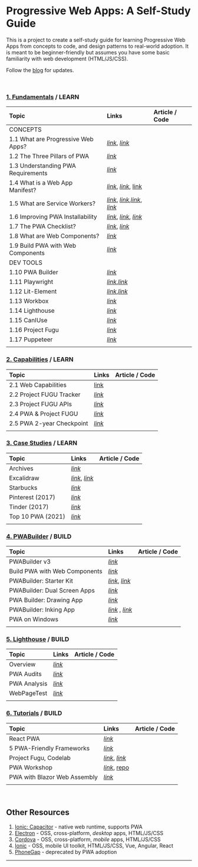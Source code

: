 # Progressive Web Apps: A Self-Study Guide

This is a project to create a self-study guide for learning Progressive Web Apps from concepts to code, and design patterns to real-world adoption. It is meant to be beginner-friendly but assumes you have some basic familiarity with web development (HTML/JS/CSS).

Follow the [blog](https://nitya.github.io/pwa) for updates.

<br/>

### **[1. Fundamentals](/tags/fundamentals/)** / LEARN

| Topic |  Links | Article / Code |
|:---   | :---   | :--- |
| CONCEPTS | | |
| 1.1 What are Progressive Web Apps?  | [_link_](https://web.dev/progressive-web-apps/),  [_link_](https://developer.mozilla.org/en-US/docs/Web/Progressive_web_apps) |
| 1.2 The Three Pillars of PWA |[_link_](https://web.dev/what-are-pwas/#the-three-app-pillars) |
| 1.3 Understanding PWA Requirements | [_link_](https://docs.microsoft.com/en-us/microsoft-edge/progressive-web-apps-chromium/#requirements) |
| 1.4 What is a Web App Manifest?| [_link_](https://web.dev/add-manifest/), [_link_](https://web.dev/tags/web-app-manifest/), [link](https://developer.mozilla.org/en-US/docs/Web/Manifest) |
| 1.5 What are Service Workers?  | [_link_](https://web.dev/service-worker-caching-and-http-caching/), [_link_](https://web.dev/service-worker-mindset/),[_link_](https://developer.mozilla.org/en-US/docs/Web/API/Service_Worker_API), [_link_](https://developer.mozilla.org/en-US/docs/Web/API/Service_Worker_API/Using_Service_Workers)|
| 1.6 Improving PWA Installability  | [_link_](https://developer.mozilla.org/en-US/docs/Web/Progressive_web_apps/Installable_PWAs), [_link_](https://web.dev/customize-install/), [_link_](https://web.dev/promote-install/) |
| 1.7 The PWA Checklist?  | [_link_](https://web.dev/pwa-checklist/), [_link_](https://developer.mozilla.org/en-US/docs/Web/Performance)|
| 1.8 What are Web Components? | [_link_](https://www.webcomponents.org/introduction) |
| 1.9 Build PWA with Web Components| [_link_](https://medium.com/pwabuilder/building-pwas-with-web-components-33f986bf8e4c) |
| DEV TOOLS | | |
| 1.10 PWA Builder | [_link_](https://www.pwabuilder.com/) |
| 1.11  Playwright | [_link_](https://playwright.dev/),[_link_](https://docs.microsoft.com/en-us/microsoft-edge/playwright/) | |
| 1.12 Lit-Element | [_link_](https://lit-element.polymer-project.org/guide),[_link_](https://lit.dev) |
| 1.13 Workbox | [_link_](https://developers.google.com/web/tools/workbox/) |
| 1.14 Lighthouse  | [_link_](https://developers.google.com/web/tools/lighthouse/) |
| 1.15 CanIUse | [_link_](https://caniuse.com/) |
| 1.16 Project Fugu  | [_link_](https://web.dev/fugu-status/) |
| 1.17 Puppeteer | [_link_](https://developers.google.com/web/tools/puppeteer) | |
| | | |

### **[2. Capabilities](/tags/capabilities/)** / LEARN

| Topic |  Links | Article / Code |
|:---   | :---   | :--- |
| 2.1 Web Capabilities | [link](https://www.chromium.org/teams/web-capabilities-fugu) | |
| 2.2 Project FUGU Tracker | [_link_](https://fugu-tracker.web.app/)| |
| 2.3 Project FUGU APIs | [_link_](https://www.youtube.com/watch?v=5CLyAX2CTLc)| |
| 2.4 PWA & Project FUGU | [_link_](https://www.youtube.com/watch?v=VQlyOGkkHz0)| |
| 2.5 PWA 2-year Checkpoint | [_link_](https://www.youtube.com/watch?v=ra3g5Ckuji0)| |
| | | |

### **[3. Case Studies](/tags/case-studies/)** / LEARN

| Topic |  Links | Article / Code |
|:---   | :---   | :--- |
| Archives | [_link_](https://web.dev/tags/case-study/) | |
| Excalidraw | [_link_](https://web.dev/deprecating-excalidraw-electron/), [_link_](https://www.youtube.com/watch?v=EK1AkxgQwro)  |  |
| Starbucks | [_link_](https://formidable.com/work/starbucks-progressive-web-app/)| |
| Pinterest (2017) | [_link_](https://medium.com/dev-channel/a-pinterest-progressive-web-app-performance-case-study-3bd6ed2e6154)| |
| Tinder (2017) | [_link_](https://medium.com/@addyosmani/a-tinder-progressive-web-app-performance-case-study-78919d98ece0)| |
| Top 10 PWA (2021) | [_link_](https://readwrite.com/2021/04/07/the-most-popular-pwas-an-intro-to-progressive-web-apps/)| |
| | | |

### **[4. PWABuilder](/tags/pwa-builder/)** / BUILD

| Topic |  Links | Article / Code |
|:---   | :---   | :--- |
| PWABuilder v3 | [_link_](https://blog.pwabuilder.com/posts/introducing-the-brand-new-pwa-builder/) | |
| Build PWA with Web Components | [_link_](https://blog.pwabuilder.com/posts/building-pwas-with-web-components!/) | |
| PWABuilder: Starter Kit |[_link_](https://github.com/pwa-builder/pwa-starter), [_link_](https://medium.com/pwabuilder/building-a-progressive-web-app-with-pwabuilder-96bba63658b3)| |
| PWABuilder: Dual Screen Apps| [_link_](https://devblogs.microsoft.com/surface-duo/dual-screen-pwa/)| |
| PWA Builder: Drawing App | [_link_](https://blog.pwabuilder.com/posts/building-a-drawing-pwa-with-pwabuilder!/)  | |
| PWABuilder: Inking App | [_link_](https://blog.pwabuilder.com/posts/pwa-inking-enable-2d-inking-for-the-web!/) , [_link_](https://github.com/pwa-builder/pwa-inking) | |
| PWA on Windows| [_link_](https://docs.microsoft.com/en-us/microsoft-edge/progressive-web-apps-chromium/) | |
| | | |

### **[5. Lighthouse](/tags/lighthouse/)** / BUILD

| Topic |  Links | Article / Code |
|:---   | :---   | :--- |
| Overview | [_link_](https://developers.google.com/web/tools/lighthouse/)  | |
| PWA Audits| [_link_](https://web.dev/lighthouse-pwa/) | |
| PWA Analysis | [_link_](https://developers.google.com/web/ilt/pwa/lighthouse-pwa-analysis-tool)| |
| WebPageTest| [_link_](https://www.webpagetest.org/lighthouse)| |
| | | |

### **[6. Tutorials](/tags/tutorials/)** / BUILD

| Topic |  Links | Article / Code |
|:---   | :---   | :--- |
| React PWA | [_link_](https://www.reactpwa.com/) | |
|5 PWA-Friendly Frameworks | [_link_](https://www.metizsoft.com/blog/top-5-progressive-web-apps-frameworks)| |
| Project Fugu, Codelab | [_link_](https://developers.google.com/codelabs/project-fugu#0), [_link_](https://codelabs.developers.google.com/codelabs/web-capabilities/#0)| |
| PWA Workshop| [_link_](https://chrome-enterprise-workshops.web.app/labs/pwa-workshop/#0), [repo](https://github.com/GoogleChromeLabs/pwa-workshop-codelab)| |
| PWA with Blazor Web Assembly| [_link_](https://docs.microsoft.com/en-us/aspnet/core/blazor/progressive-web-app?view=aspnetcore-5.0&tabs=visual-studio)| |
| | | |

<br/>

## Other Resources

 1. [Ionic: Capacitor](https://ionicframework.com/blog/announcing-capacitor-3-0) - native web runtime, supports PWA
 2. [Electron](https://www.electronjs.org/) - OSS, cross-platform, _desktop_ apps, HTML/JS/CSS
 3. [Cordova](https://cordova.apache.org/) - OSS, cross-platform, _mobile_ apps, HTML/JS/CSS
 4. [Ionic](https://ionicframework.com/) - OSS, mobile UI toolkit, HTML/JS/CSS, Vue, Angular, React
 5. [PhoneGap](https://blog.phonegap.com/update-for-customers-using-phonegap-and-phonegap-build-cc701c77502c) - deprecated by PWA adoption

---